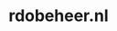 ---
layout: post
title:  "rdobeheer.nl"
internal_url:  "/dutchgov/rdobeheer.nl.html"
categories: dutchgov
---